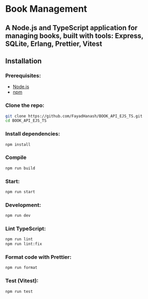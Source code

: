 # Book Management

A Node.js and TypeScript application for managing books, 
built with tools: Express, SQLite, Erlang, Prettier, Vitest
---
## Installation
### Prerequisites:
- [Node.js](https://nodejs.org/)
- [npm](https://www.npmjs.com/)

### Clone the repo:
```bash
git clone https://github.com/FayadHanash/BOOK_API_EJS_TS.git
cd BOOK_API_EJS_TS
```
### Install dependencies:
```bash
npm install
```
### Compile
```bash
npm run build
```
### Start:
```bash
npm run start
```
### Development:
```bash
npm run dev
```
### Lint TypeScript:
```bash
npm run lint
npm run lint:fix
```
### Format code with Prettier:
```bash
npm run format
```
### Test (Vitest):
```bash
npm run test
```

